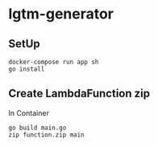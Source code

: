 # lgtm-generator

## SetUp
```
docker-compose run app sh
go install
```

## Create LambdaFunction zip
In Container
```
go build main.go
zip function.zip main
```
